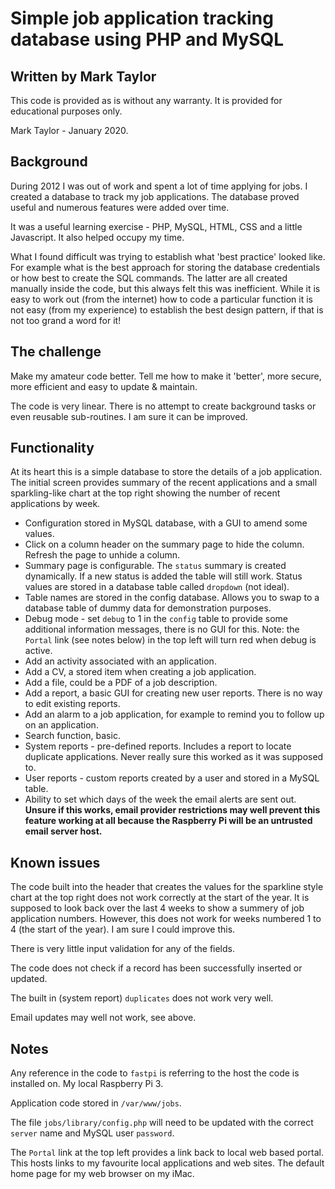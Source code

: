 # Simple job application tracking database using PHP and MySQL
## Written by Mark Taylor

This code is provided as is without any warranty. It is provided for educational purposes only.

Mark Taylor - January 2020.

## Background
During 2012 I was out of work and spent a lot of time applying for jobs. I created a database to track my job applications. The database proved useful and numerous features were added over time.

It was a useful learning exercise - PHP, MySQL, HTML, CSS and a little Javascript.  It also helped occupy my time.

What I found difficult was trying to establish what 'best practice' looked like. For example what is the best approach for storing the database credentials or how best to create the SQL commands. The latter are all created manually inside the code, but this always felt this was inefficient. While it is easy to work out (from the internet) how to code a particular function it is not easy (from my experience) to establish the best design pattern, if that is not too grand a word for it!

## The challenge
Make my amateur code better. Tell me how to make it 'better', more secure, more efficient and easy to update & maintain.

The code is very linear. There is no attempt to create background tasks or even reusable sub-routines. I am sure it can be improved.

## Functionality

At its heart this is a simple database to store the details of a job application. The initial screen provides summary of the recent applications and a small sparkling-like chart at the top right showing the number of recent applications by week.

- Configuration stored in MySQL database, with a GUI to amend some values.
- Click on a column header on the summary page to hide the column. Refresh the page to unhide a column.
- Summary page is configurable. The `status` summary is created dynamically. If a new status is added the table will still work. Status values are stored in a database table called `dropdown` (not ideal).
- Table names are stored in the config database. Allows you to swap to a database table of dummy data for demonstration purposes.
- Debug mode - set `debug` to 1 in the `config` table to provide some additional information messages, there is no GUI for this. Note: the `Portal` link (see notes below) in the top left will turn red when debug is active.
- Add an activity associated with an application.
- Add a CV, a stored item when creating a job application.
- Add a file, could be a PDF of a job description.
- Add a report, a basic GUI for creating new user reports. There is no way to edit existing reports.
- Add an alarm to a job application, for example to remind you to follow up on an application.
- Search function, basic.
- System reports - pre-defined reports. Includes a report to locate duplicate applications. Never really sure this worked as it was supposed to.
- User reports - custom reports created by a user and stored in a MySQL table.
- Ability to set which days of the week the email alerts are sent out. **Unsure if this works, email provider restrictions may well prevent this feature working at all because the Raspberry Pi will be an untrusted email server host.**

## Known issues
The code built into the header that creates the values for the sparkline style chart at the top right does not work correctly at the start of the year. It is supposed to look back over the last 4 weeks to show a summery of job application numbers. However, this does not work for weeks numbered 1 to 4 (the start of the year). I am sure I could improve this.

There is very little input validation for any of the fields.

The code does not check if a record has been successfully inserted or updated.

The built in (system report) `duplicates` does not work very well.

Email updates may well not work, see above.

## Notes
Any reference in the code to `fastpi` is referring to the host the code is installed on. My local Raspberry Pi 3.

Application code stored in `/var/www/jobs`.

The file `jobs/library/config.php` will need to be updated with the correct `server` name and MySQL user `password`.

The `Portal` link at the top left provides a link back to local web based portal. This hosts links to my favourite local applications and web sites.  The default home page for my web browser on my iMac.